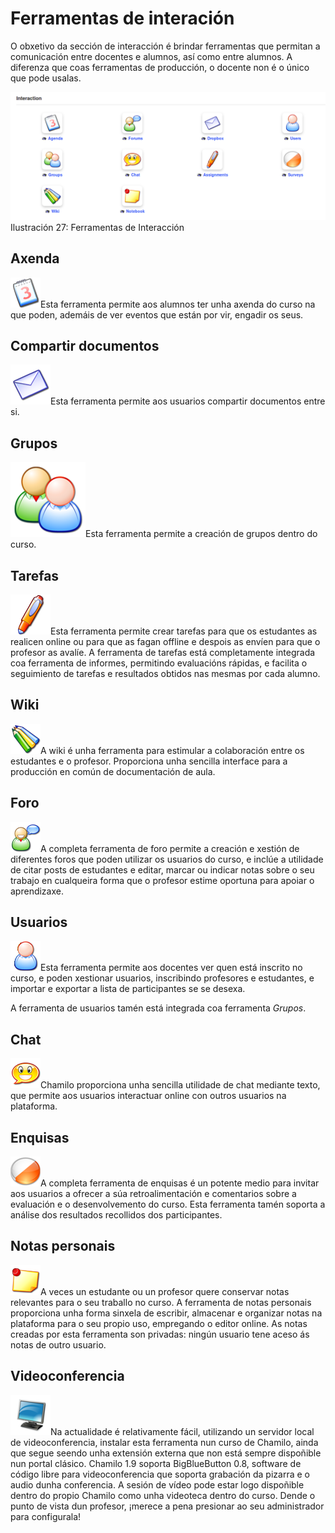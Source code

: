 # Ferramentas de interación

O obxetivo da sección de interacción é brindar ferramentas que permitan a comunicación entre docentes e alumnos, así como entre alumnos. A diferenza que coas ferramentas de producción, o docente non é o único que pode usalas.

![](../../.gitbook/assets/images30%20%288%29.png)Ilustración 27: Ferramentas de Interacción

## Axenda <a id="axenda"></a>

![](../../.gitbook/assets/graphics96%20%284%29.png)Esta ferramenta permite aos alumnos ter unha axenda do curso na que poden, ademáis de ver eventos que están por vir, engadir os seus.

## Compartir documentos <a id="compartir-documentos"></a>

![](../../.gitbook/assets/graphics97%20%284%29.png)Esta ferramenta permite aos usuarios compartir documentos entre si.

## Grupos <a id="grupos"></a>

![](../../.gitbook/assets/graphics98%20%284%29.png)Esta ferramenta permite a creación de grupos dentro do curso.

## Tarefas <a id="tarefas"></a>

![](../../.gitbook/assets/graphics99%20%284%29.png)Esta ferramenta permite crear tarefas para que os estudantes as realicen online ou para que as fagan offline e despois as envíen para que o profesor as avalíe. A ferramenta de tarefas está completamente integrada coa ferramenta de informes, permitindo evaluacións rápidas, e facilita o seguimiento de tarefas e resultados obtidos nas mesmas por cada alumno.

## Wiki <a id="wiki"></a>

![](../../.gitbook/assets/graphics100%20%284%29.png)A wiki é unha ferramenta para estimular a colaboración entre os estudantes e o profesor. Proporciona unha sencilla interface para a producción en común de documentación de aula.

## Foro <a id="foro"></a>

![](../../.gitbook/assets/graphics101%20%284%29.png)A completa ferramenta de foro permite a creación e xestión de diferentes foros que poden utilizar os usuarios do curso, e inclúe a utilidade de citar posts de estudantes e editar, marcar ou indicar notas sobre o seu trabajo en cualqueira forma que o profesor estime oportuna para apoiar o aprendizaxe.

## Usuarios <a id="usuarios"></a>

![](../../.gitbook/assets/graphics102%20%284%29.png)Esta ferramenta permite aos docentes ver quen está inscrito no curso, e poden xestionar usuarios, inscribindo profesores e estudantes, e importar e exportar a lista de participantes se se desexa.

A ferramenta de usuarios tamén está integrada coa ferramenta _Grupos_.

## Chat <a id="chat"></a>

![](../../.gitbook/assets/graphics103%20%284%29.png)Chamilo proporciona unha sencilla utilidade de chat mediante texto, que permite aos usuarios interactuar online con outros usuarios na plataforma.

## Enquisas <a id="enquisas"></a>

![](../../.gitbook/assets/graphics104%20%284%29.png)A completa ferramenta de enquisas é un potente medio para invitar aos usuarios a ofrecer a súa retroalimentación e comentarios sobre a evaluación e o desenvolvemento do curso. Esta ferramenta tamén soporta a análise dos resultados recollidos dos participantes.

## Notas personais <a id="notas-personais"></a>

![](../../.gitbook/assets/graphics105%20%284%29.png)A veces un estudante ou un profesor quere conservar notas relevantes para o seu traballo no curso. A ferramenta de notas personais proporciona unha forma sinxela de escribir, almacenar e organizar notas na plataforma para o seu propio uso, empregando o editor online. As notas creadas por esta ferramenta son privadas: ningún usuario tene aceso ás notas de outro usuario.

## Videoconferencia <a id="videoconferencia"></a>

![](../../.gitbook/assets/graphics106%20%284%29.png)Na actualidade é relativamente fácil, utilizando un servidor local de videoconferencia, instalar esta ferramenta nun curso de Chamilo, ainda que segue seendo unha extensión externa que non está sempre dispoñible nun portal clásico. Chamilo 1.9 soporta BigBlueButton 0.8, software de código libre para videoconferencia que soporta grabación da pizarra e o audio dunha conferencia. A sesión de vídeo pode estar logo dispoñible dentro do propio Chamilo como unha videoteca dentro do curso. Dende o punto de vista dun profesor, ¡merece a pena presionar ao seu administrador para configurala!

